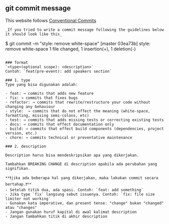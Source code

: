 ## git commit message
This website follows [Conventional Commits](https://www.conventionalcommits.org/en/v1.0.0/)

```
_If you tried to write a commit message following the guidelines below it should look like this_
```
$ git commit -m "style: remove white-space"
[master 03ea73b] style: remove white-space
 1 file changed, 1 insertion(+), 1 deletion(-)
```

### format
`<type>(optional scope): <description>`
Contoh: `feat(pre-event): add speakers section`

### 1. type
Type yang bisa digunakan adalah:

- feat: → commits that adds new feature
- fix: → commits that fixes bugs
- refactor: → commits that rewrite/restructure your code without changing any behaviour
- style:  → commits that do not effect the meaning (white-space, formatting, missing semi-colons, etc)
- test: → commits that adds missing tests or correcting existing tests
- docs: → commits that effect documentation only
- build: → commits that effect build components (dependencies, project version, etc.)
- chore: → commits technical or preventative maintenance

### 2. description

Description harus bisa mendeskripsikan apa yang dikerjakan.

Tambahkan BREAKING CHANGE di description apabila ada perubahan yang signifikan.

**❗jika ada beberapa hal yang dikerjakan, maka lakukan commit secara bertahap.❗**
- Setelah titik dua, ada spasi. Contoh: `feat: add something`
- Jika type `fix` langsung sebut issuenya. Contoh: `fix: file size limiter not working`
- Gunakan kata imperative, dan present tense: "change" bukan "changed" atau "changes"
- Jangan gunakan huruf kapital di awal kalimat description
- Jangan tambahkan titik di akhir description
